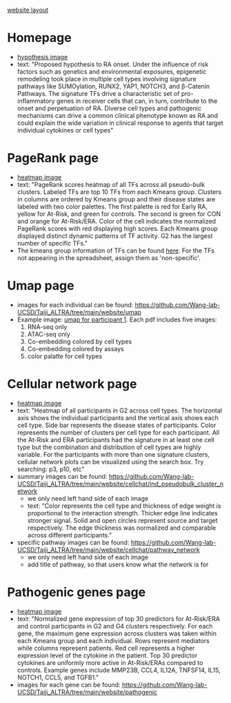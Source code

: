 [website layout](https://github.com/Wang-lab-UCSD/Taiji_ALTRA/blob/main/website/RA%20website.pdf)

# Homepage
-  [hypothesis image](https://github.com/Wang-lab-UCSD/Taiji_ALTRA/blob/main/figures/hypothesis.png)
-  text: "Proposed hypothesis to RA onset. Under the influence of risk factors such as genetics and environmental exposures, epigenetic remodeling took place in multiple cell types involving signature pathways like SUMOylation, RUNX2, YAP1, NOTCH3, and β-Catenin Pathways. The signature TFs drive a characteristic set of pro-inflammatory genes in receiver cells that can, in turn, contribute to the onset and perpetuation of RA. Diverse cell types and pathogenic mechanisms can drive a common clinical phenotype known as RA and could explain the wide variation in clinical response to agents that target individual cytokines or cell types"

# PageRank page
-  [heatmap image](https://github.com/Wang-lab-UCSD/Taiji_ALTRA/blob/main/website/hp_normed2_allTFs_partial_labels.pdf)
-  text: "PageRank scores heatmap of all TFs across all pseudo-bulk clusters. Labeled TFs are top 10 TFs from each Kmeans group. Clusters in columns are ordered by Kmeans group and their disease states are labeled with two color palettes. The first palette is red for Early RA, yellow for At-Risk, and green for controls. The second is green for CON and orange for At-Risk/ERA. Color of the cell indicates the normalized PageRank scores with red displaying high scores. Each Kmeans group displayed distinct dynamic patterns of TF activity. G2 has the largest number of specific TFs."
-  The kmeans group information of TFs can be found [here](https://github.com/Wang-lab-UCSD/Taiji_ALTRA/blob/main/tables/Table_S5_Kmeans_groups.xlsx). For the TFs not appearing in the spreadsheet, assign them as 'non-specific'.

# Umap page
-  images for each individual can be found: https://github.com/Wang-lab-UCSD/Taiji_ALTRA/tree/main/website/umap 
-  Example image: [umap for participant 1](https://github.com/Wang-lab-UCSD/Taiji_ALTRA/blob/main/website/umap/p1_UMAPs.pdf). Each pdf includes five images:
   1. RNA-seq only
   2. ATAC-seq only
   3. Co-embedding colored by cell types
   4. Co-embedding colored by assays
   5. color palatte for cell types

# Cellular network page
-  [heatmap image](https://github.com/Wang-lab-UCSD/Taiji_ALTRA/blob/main/website/hp_patients_across_celltypes_n_sig_clusters.pdf)
-  text: "Heatmap of all participants in G2 across cell types. The horizontal axis shows the individual participants and the vertical axis shows each cell type. Side bar represents the disease states of participants. Color represents the number of clusters per cell type for each participant. All the At-Risk and ERA participants had the signature in at least one cell type but the combination and distribution of cell types are highly variable. For the participants with more than one signature clusters, cellular network plots can be visualized using the search box. Try searching: p3, p10, etc"
-  summary images can be found: https://github.com/Wang-lab-UCSD/Taiji_ALTRA/tree/main/website/cellchat/ind_pseudobulk_cluster_network
    - we only need left hand side of each image
    - text: "Color represents the cell type and thickness of edge weight is proportional to the interaction strength. Thicker edge line indicates stronger signal. Solid and open circles represent source and target respectively. The edge thickness was normalized and comparable across different participants."
-  specific pathway images can be found: https://github.com/Wang-lab-UCSD/Taiji_ALTRA/tree/main/website/cellchat/pathway_network
     - we only need left hand side of each image
     - add title of pathway, so that users know what the network is for

# Pathogenic genes page
-  [heatmap image](https://github.com/Wang-lab-UCSD/Taiji_ALTRA/blob/main/website/hp_top30_feature_rna_max.pdf)
-  text: "Normalized gene expression of top 30 predictors for At-Risk/ERA and control participants in G2 and G4 clusters respectively. For each gene, the maximum gene expression across clusters was taken within each Kmeans group and each individual. Rows represent mediators while columns represent patients. Red cell represents a higher expression level of the cytokine in the patient. Top 30 predictor cytokines are uniformly more active in At-Risk/ERAs compared to controls. Example genes include MMP23B, CCL4, IL12A, TNFSF14, IL15, NOTCH1, CCL5, and TGFB1."
-  images for each gene can be found: https://github.com/Wang-lab-UCSD/Taiji_ALTRA/tree/main/website/pathogenic 
